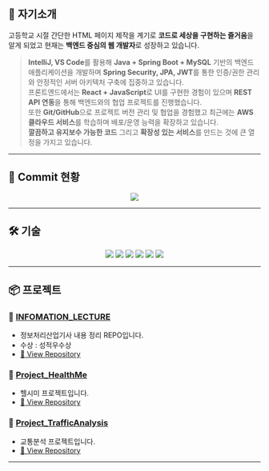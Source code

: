 <!--
<p align="center"> 
  <img src="/image/hello.gif" width="100%" height="300px"/> 
</p>    
    
--- 
--> 
   
## 📃 자기소개  

 고등학교 시절 간단한 HTML 페이지 제작을 계기로 **코드로 세상을 구현하는 즐거움**을 알게 되었고 현재는 **백엔드 중심의 웹 개발자**로 성장하고 있습니다.   
 
> **IntelliJ, VS Code**를 활용해 **Java + Spring Boot + MySQL** 기반의 백엔드 애플리케이션을 개발하며 
> **Spring Security, JPA, JWT**를 통한 인증/권한 관리와 안정적인 서버 아키텍처 구축에 집중하고 있습니다.   
> 프론트엔드에서는 **React + JavaScript**로 UI를 구현한 경험이 있으며 **REST API 연동**을 통해 백엔드와의 협업 프로젝트를 진행했습니다.  
> 또한 **Git/GitHub**으로 프로젝트 버전 관리 및 협업을 경험했고 최근에는 **AWS 클라우드 서비스**를 학습하며 배포/운영 능력을 확장하고 있습니다.  
 **깔끔하고 유지보수 가능한 코드** 그리고 **확장성 있는 서비스**를 만드는 것에 큰 열정을 가지고 있습니다.  
  
    
---    
 
## 🐍 Commit 현황 
 
<p align="center">
  <img src="https://eononenoe.github.io/eononenoe/github-snake-bloom.svg" />
</p>

---
<!--
## 🧩 문제 해결

<div align="center">
  
[![Solved.ac Profile](http://mazassumnida.wtf/api/v2/generate_badge?boj=jeonghyeon0921)](https://solved.ac/jeonghyeon0921/)
![mazandi profile](http://mazandi.herokuapp.com/api?handle=jeonghyeon0921&theme=warm)

</div>

---
 -->
## 🛠️ 기술
         
<div align="center">
  
<img src="https://img.shields.io/badge/Java-007396?style=flat&logo=OpenJDK&logoColor=white"/>
<img src="https://img.shields.io/badge/Python-3776AB?style=flat&logo=Python&logoColor=white">
<img src="https://img.shields.io/badge/JavaScript-F7DF1E?style=flat&logo=javascript&logoColor=black"/>
<img src="https://img.shields.io/badge/SpringBoot-6DB33F?style=flat&logo=springboot&logoColor=white"/>
<img src="https://img.shields.io/badge/React-61DAFB?style=flat&logo=react&logoColor=white"/>
<img src="https://img.shields.io/badge/MySQL-003D8F?style=flat&logo=mysql&logoColor=white"/>
  
</div>

---
<!--
## 🐴 Git 기여도

<p align="center">
<a href="https://www.gitanimals.org/en_US?utm_medium=image&utm_source=eononenoe&utm_content=farm">
<img
  src="https://render.gitanimals.org/farms/eononenoe"
  width="600"
  height="300"
/>
</a>
</p>

---
-->

## 📦 프로젝트

### 🔨 [INFOMATION_LECTURE](https://github.com/eononenoe/INFOMATION_LECTURE)
- 정보처리산업기사 내용 정리 REPO입니다.
- 수상 : 성적우수상
- [🔗 View Repository](https://github.com/eononenoe/INFOMATION_LECTURE)

### 🔨 [Project_HealthMe](https://github.com/eononenoe/Project_HealthMe)
- 헬시미 프로젝트입니다.
- [🔗 View Repository](https://github.com/eononenoe/Project_HealthMe)

 ### 🔨 [Project_TrafficAnalysis](https://github.com/eononenoe/Project_TrafficAnalysis)
- 교통분석 프로젝트입니다.
- [🔗 View Repository](https://github.com/eononenoe/Project_TrafficAnalysis)

---
